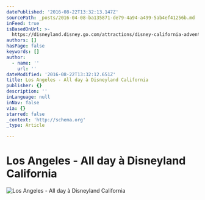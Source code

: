 ```yaml
---
datePublished: '2016-08-22T13:32:13.147Z'
sourcePath: _posts/2016-04-08-ba135871-de79-4a94-a499-5ab4ef41256b.md
inFeed: true
isBasedOnUrl: >-
  https://disneyland.disney.go.com/attractions/disney-california-adventure/radiator-springs-racers/
authors: []
hasPage: false
keywords: []
author:
  - name: ''
    url: ''
dateModified: '2016-08-22T13:32:12.651Z'
title: Los Angeles - All day à Disneyland California
publisher: {}
description: ''
inLanguage: null
inNav: false
via: {}
starred: false
_context: 'http://schema.org'
_type: Article

---
```

# Los Angeles - All day à Disneyland California
![Los Angeles - All day à Disneyland California](https://s3-us-west-2.amazonaws.com/the-grid-img/p/bb115564f060eaf47263a7bcbc0690409545cb7f.jpg)